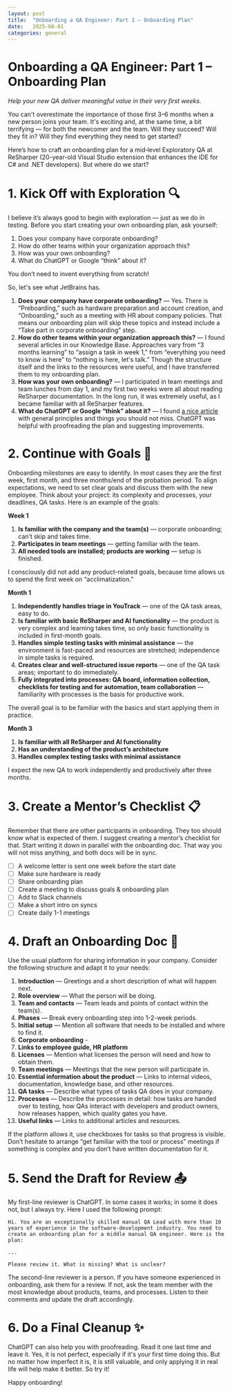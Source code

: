 ```yaml
---
layout: post
title:  "Onboarding a QA Engineer: Part 1 – Onboarding Plan"
date:   2025-08-01
categories: general
---
```


# Onboarding a QA Engineer: Part 1 – Onboarding Plan

*Help your new QA deliver meaningful value in their very first weeks.*

You can't overestimate the importance of those first 3–6 months when a new person joins your team. It's exciting and, at the same time, a bit terrifying — for both the newcomer and the team. Will they succeed? Will they fit in? Will they find everything they need to get started?

Here’s how to craft an onboarding plan for a mid‑level Exploratory QA at ReSharper (20-year-old Visual Studio extension that enhances the IDE for C# and .NET developers). But where do we start?

# 1. Kick Off with Exploration 🔍

I believe it’s always good to begin with exploration — just as we do in testing. Before you start creating your own onboarding plan, ask yourself:

1. Does your company have corporate onboarding?
2. How do other teams within your organization approach this?
3. How was your own onboarding?
4. What do ChatGPT or Google “think” about it?

You don’t need to invent everything from scratch!

So, let's see what JetBrains has.

1. **Does your company have corporate onboarding?** — Yes. There is “Preboarding,” such as hardware preparation and account creation, and “Onboarding,” such as a meeting with HR about company policies. That means our onboarding plan will skip these topics and instead include a “Take part in corporate onboarding” step.
2. **How do other teams within your organization approach this?** — I found several articles in our Knowledge Base. Approaches vary from “3 months learning” to “assign a task in week 1,” from “everything you need to know is here” to “nothing is here, let's talk.” Though the structure itself and the links to the resources were useful, and I have transferred them to my onboarding plan.
3. **How was your own onboarding?** — I participated in team meetings and team lunches from day 1, and my first two weeks were all about reading ReSharper documentation. In the long run, it was extremely useful, as I became familiar with all ReSharper features.
4. **What do ChatGPT or Google “think” about it?** — I found [a nice article](https://povio.com/blog/effective-qa-onboarding-strategies-a-comprehensive-guide) with general principles and things you should not miss. ChatGPT was helpful with proofreading the plan and suggesting improvements.

# 2. Continue with Goals 🎯

Onboarding milestones are easy to identify. In most cases they are the first week, first month, and three months/end of the probation period. To align expectations, we need to set clear goals and discuss them with the new employee. Think about your project: its complexity and processes, your deadlines, QA tasks. Here is an example of the goals:

**Week 1**

1. **Is familiar with the company and the team(s)** — corporate onboarding; can’t skip and takes time.
2. **Participates in team meetings** — getting familiar with the team.
3. **All needed tools are installed; products are working** — setup is finished.

I consciously did not add any product-related goals, because time allows us to spend the first week on “acclimatization.”

**Month 1**

1. **Independently handles triage in YouTrack** — one of the QA task areas, easy to do.
2. **Is familiar with basic ReSharper and AI functionality** — the product is very complex and learning takes time, so only basic functionality is included in first-month goals.
3. **Handles simple testing tasks with minimal assistance** — the environment is fast-paced and resources are stretched; independence in simple tasks is required.
4. **Creates clear and well-structured issue reports** — one of the QA task areas; important to do immediately.
5. **Fully integrated into processes: QA board, information collection, checklists for testing and for automation, team collaboration** — familiarity with processes is the basis for productive work.

The overall goal is to be familiar with the basics and start applying them in practice.

**Month 3**

1. **Is familiar with all ReSharper and AI functionality**
2. **Has an understanding of the product’s architecture**
3. **Handles complex testing tasks with minimal assistance**

I expect the new QA to work independently and productively after three months.

# 3. Create a Mentor’s Checklist 📋

Remember that there are other participants in onboarding. They too should know what is expected of them. I suggest creating a mentor’s checklist for that. Start writing it down in parallel with the onboarding doc. That way you will not miss anything, and both docs will be in sync.

* [ ] A welcome letter is sent one week before the start date
* [ ] Make sure hardware is ready
* [ ] Share onboarding plan
* [ ] Create a meeting to discuss goals & onboarding plan
* [ ] Add to Slack channels
* [ ] Make a short intro on syncs
* [ ] Create daily 1-1 meetings

# 4. Draft an Onboarding Doc 📄

Use the usual platform for sharing information in your company. Consider the following structure and adapt it to your needs:

1. **Introduction** — Greetings and a short description of what will happen next.
2. **Role overview** — What the person will be doing.
3. **Team and contacts** — Team leads and points of contact within the team(s).
4. **Phases** — Break every onboarding step into 1-2-week periods.
5. **Initial setup** — Mention all software that needs to be installed and where to find it.
6. **Corporate onboarding** - 
7. **Links to employee guide, HR platform**
8. **Licenses** — Mention what licenses the person will need and how to obtain them.
9. **Team meetings** — Meetings that the new person will participate in.
10. **Essential information about the product** — Links to internal videos, documentation, knowledge base, and other resources.
11. **QA tasks** — Describe what types of tasks QA does in your company.
12. **Processes** — Describe the processes in detail: how tasks are handed over to testing, how QAs interact with developers and product owners, how releases happen, which quality gates you have.
13. **Useful links** — Links to additional articles and resources.

If the platform allows it, use checkboxes for tasks so that progress is visible. Don’t hesitate to arrange “get familiar with the tool or process” meetings if something is complex and you don’t have written documentation for it.

# 5. Send the Draft for Review 📤 

My first-line reviewer is ChatGPT. In some cases it works; in some it does not, but I always try. Here I used the following prompt:

```
Hi. You are an exceptionally skilled manual QA Lead with more than 10 years of experience in the software-development industry. You need to create an onboarding plan for a middle manual QA engineer. Here is the plan:

...

Please review it. What is missing? What is unclear?
```

The second-line reviewer is a person. If you have someone experienced in onboarding, ask them for a review. If not, ask the team member with the most knowledge about products, teams, and processes. Listen to their comments and update the draft accordingly.

# 6. Do a Final Cleanup ✨

ChatGPT can also help you with proofreading. Read it one last time and leave it. Yes, it is not perfect, especially if it's your first time doing this. But no matter how imperfect it is, it is still valuable, and only applying it in real life will help make it better. So try it!

Happy onboarding!
